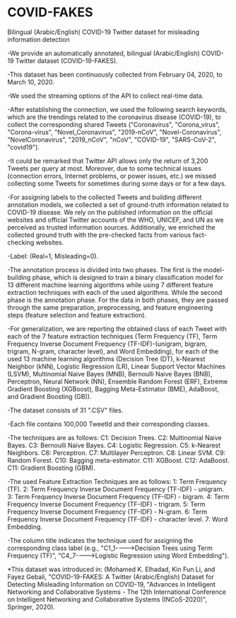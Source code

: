 # COVID-FAKES
Bilingual (Arabic/English) COVID-19 Twitter dataset for misleading information detection

-We provide an automatically annotated, bilingual (Arabic/English) COVID-19 Twitter dataset (COVID-19-FAKES). 

-This dataset has been continuously collected from February 04, 2020, to March 10, 2020. 

-We used the streaming options of the API to collect real-time data.

-After establishing the connection, we used the following search keywords, which are the trendings related to the coronavirus disease (COVID-19), to collect the corresponding shared Tweets ("Coronavirus", "Corona_virus", "Corona-virus", "Novel_Coronavirus", "2019-nCoV", "Novel-Coronavirus", "NovelCoronavirus", "2019_nCoV", "nCoV", "COVID-19", "SARS-CoV-2", "covid19").

-It could be remarked that Twitter API allows only the return of 3,200 Tweets per query at most. Moreover, due to some technical issues (connection errors, Internet problems, or power issues, etc.) we missed collecting some Tweets for sometimes during some days or for a few days.

-For assigning labels to the collected Tweets and building different annotation models, we collected a set of ground-truth information related to COVID-19 disease. We rely on the published information on the official websites and official Twitter accounts of the WHO, UNICEF, and UN as we perceived as trusted information sources. Additionally, we enriched the collected ground truth with the pre-checked facts from various fact-checking websites. 

-Label: (Real=1, Misleading=0).

-The annotation process is divided into two phases. The first is the model-building phase, which is designed to train a binary classification model for 13 different machine learning algorithms while using 7 different feature extraction techniques with each of the used algorithms. While the second phase is the annotation phase. For the data in both phases, they are passed through the same preparation, preprocessing, and feature engineering steps (feature selection and feature extraction).

-For generalization, we are reporting the obtained class of each Tweet with each of the 7 feature extraction techniques (Term Frequency (TF), Term Frequency Inverse Document Frequency (TF-IDF)-(unigram, bigram, trigram, N-gram, character level), and Word Embedding), for each of the used 13 machine learning algorithms (Decision Tree (DT), k-Nearest Neighbor (kNN), Logistic Regression (LR), Linear Support Vector Machines (LSVM), Multinomial Naive Bayes (MNB), Bernoulli Naive Bayes (BNB), Perceptron, Neural Network (NN), Ensemble Random Forest (ERF), Extreme Gradient Boosting (XGBoost), Bagging Meta-Estimator (BME), AdaBoost, and Gradient Boosting (GB)).



-The dataset consists of 31  ".CSV" files.

-Each file contains 100,000 TweetId and their corresponding classes.

-The techniques are as follows:
      C1: Decision Trees.                      C2: Multinomial Naive Bayes.
      C3: Bernoulli Naive Bayes.               C4: Logistic Regression.
      C5: k-Nearest Neighbors.                 C6: Perceptron.
      C7: Multilayer Perceptron.               C8: Linear SVM.
      C9: Random Forest.                       C10: Bagging meta-estimator.
      C11: XGBoost.                            C12: AdaBoost.
      C11: Gradient Boosting (GBM).
      
-The used Feature Extraction Techniques are as follows:
      1: Term Frequency (TF).                                                       2: Term Frequency Inverse Document Frequency (TF-IDF) - unigram.
      3: Term Frequency Inverse Document Frequency (TF-IDF) - bigram.               4: Term Frequency Inverse Document Frequency (TF-IDF) - trigram.
      5: Term Frequency Inverse Document Frequency (TF-IDF) - N-gram.               6: Term Frequency Inverse Document Frequency (TF-IDF) - character level.
      7: Word Embedding.


-The column title indicates the technique used for assigning the corresponding class label (e.g., "C1_1---->Decision Trees using Term Frequency (TF)", "C4_7---->Logistic Regression using Word Embedding"). 

*This dataset was introduced in: (Mohamed K. Elhadad, Kin Fun Li, and Fayez Gebali, "COVID-19-FAKES: A Twitter (Arabic/English) Dataset for Detecting Misleading Information on COVID-19, "Advances in Intelligent Networking and Collaborative Systems - The 12th International Conference on Intelligent Networking and Collaborative Systems (INCoS-2020)", Springer, 2020).
